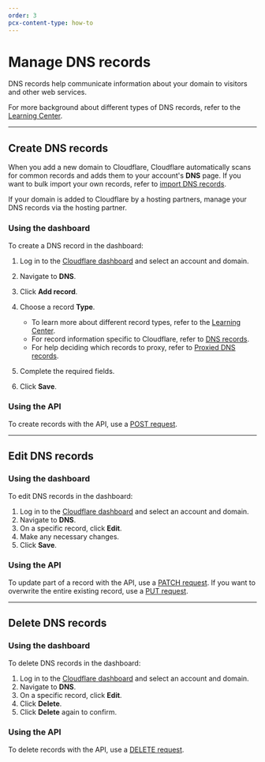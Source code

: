 ```yaml
---
order: 3
pcx-content-type: how-to
---
```


# Manage DNS records

DNS records help communicate information about your domain to visitors and other web services.

<Aside type="note" header="Note:">

For more background about different types of DNS records, refer to the [Learning Center](https://www.cloudflare.com/learning/dns/dns-records/).

</Aside>

---

## Create DNS records

When you add a new domain to Cloudflare, Cloudflare automatically scans for common records and adds them to your account's **DNS** page. If you want to bulk import your own records, refer to [import DNS records](import-and-export).

<Aside type="note">

If your domain is added to Cloudflare by a hosting partners, manage your DNS records via the hosting partner.

</Aside>

### Using the dashboard

To create a DNS record in the dashboard:

1. Log in to the [Cloudflare dashboard](https://dash.cloudflare.com/login) and select an account and domain.
1. Navigate to **DNS**.
1. Click **Add record**.
1. Choose a record **Type**.

   - To learn more about different record types, refer to the [Learning Center](https://www.cloudflare.com/learning/dns/dns-records/).
   - For record information specific to Cloudflare, refer to [DNS records](/reference/dns-record-types).
   - For help deciding which records to proxy, refer to [Proxied DNS records](/reference/proxied-dns-records).

1. Complete the required fields.
1. Click **Save**.

### Using the API

To create records with the API, use a [POST request](https://api.cloudflare.com/#dns-records-for-a-zone-create-dns-record).

---

## Edit DNS records

### Using the dashboard

To edit DNS records in the dashboard:

1. Log in to the [Cloudflare dashboard](https://dash.cloudflare.com/login) and select an account and domain.
1. Navigate to **DNS**.
1. On a specific record, click **Edit**.
1. Make any necessary changes.
1. Click **Save**.

### Using the API

To update part of a record with the API, use a [PATCH request](https://api.cloudflare.com/#dns-records-for-a-zone-patch-dns-record). If you want to overwrite the entire existing record, use a [PUT request](https://api.cloudflare.com/#dns-records-for-a-zone-update-dns-record).

---

## Delete DNS records

### Using the dashboard

To delete DNS records in the dashboard:

1. Log in to the [Cloudflare dashboard](https://dash.cloudflare.com/login) and select an account and domain.
1. Navigate to **DNS**.
1. On a specific record, click **Edit**.
1. Click **Delete**.
1. Click **Delete** again to confirm.

### Using the API

To delete records with the API, use a [DELETE request](https://api.cloudflare.com/#dns-records-for-a-zone-delete-dns-record).
